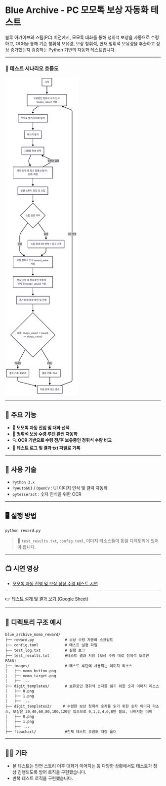 
# Blue Archive - PC 모모톡 보상 자동화 테스트

블루 아카이브의 스팀(PC) 버전에서, 모모톡 대화를 통해 청휘석 보상을 자동으로 수령하고, OCR을 통해 기존 청휘석 보유량, 보상 청휘석, 현재 청휘석 보유량을 추출하고 정상 증가했는지 검증하는 Python 기반의 자동화 테스트입니다.

---
### 📌 테스트 시나리오 흐름도

![보상 시나리오 흐름도](./flowchart/reward_test_flowchart_0.png)

---

## 📌 주요 기능

- 💬 **모모톡 자동 진입 및 대화 선택**
- 🎁 **청휘석 보상 수령 루틴 완전 자동화**
- 🔍 **OCR 기반으로 수령 전/후 보유중인 청휘석 수량 비교**
- 💬 **테스트 로그 및 결과 txt 파일로 기록**
---

## 🚀 사용 기술

- `Python 3.x`
- `PyAutoGUI` / `OpenCV` : UI 이미지 인식 및 클릭 자동화
- `pytesseract` : 숫자 인식을 위한 OCR

---

## 🖥️ 실행 방법

```bash
python reward.py
```

> 📁 `test_results.txt`, `config.toml`, 이미지 리소스들이 동일 디렉토리에 있어야 합니다.

---

## 📺 시연 영상

- [모모톡 자동 진행 및 보상 정상 수령 테스트 시연](https://youtu.be/3f4nmQiDG7k)  

---

👉 [테스트 설계 및 결과 보기 (Google Sheet)](https://docs.google.com/spreadsheets/d/1RJwQvNWn9rVNjy3hYpxLwXlS4RYEvjnUWjgHTlPDYW8/edit?usp=sharing)

---

## 📂 디렉토리 구조 예시

```
blue_archive_momo_reward/
├── reward.py              # 보상 수령 자동화 스크립트
├── config.toml            # 테스트 설정 파일
├── test_log.txt           # 실행 로그
├── test_results.txt       #테스트 결과 저장 (보상 수량 대로 청휘석 오르면 PASS)
├── images/                # 테스트 루틴에 사용되는 이미지 리소스
│   ├── momo_button.png
│   ├── momo_target.png
│   ├── ...
├── digit_templates/       # 보유중인 청휘석 숫자를 읽기 위한 숫자 이미지 리소스
│   ├── 0.png
│   ├── 1.png
│   ├── ...
├── digit_templates2/     # 수령한 보상 청휘석 숫자를 읽기 위한 숫자 이미지 리소스, 보상은 20,40,60,80,100,120만 있으므로 0,1,2,4,6,8만 필요, 나머지는 더미
│   ├── 0.png
│   ├── 1.png
│   ├── ...
├── flowchart/             #전체 테스트 흐름도 저장 폴더

```

---

## 🙋‍♂️ 기타

- 본 테스트는 인연 스토리 이후 대화가 이어지는 등 다양한 상황에서도 테스트가 정상 진행되도록 방어 로직을 구현했습니다.
- 반복 테스트 로직을 구현했습니다.

